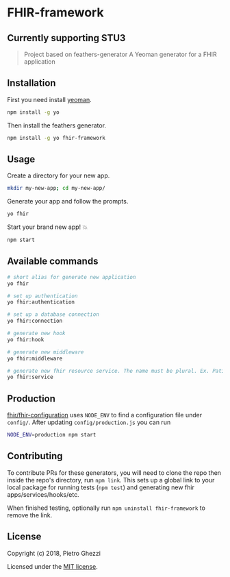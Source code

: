 # FHIR-framework

## Currently supporting STU3
> Project based on feathers-generator
> A Yeoman generator for a FHIR application

## Installation

First you need install [yeoman](http://yeoman.io/).

```bash
npm install -g yo
```

Then install the feathers generator.

```bash
npm install -g yo fhir-framework
```

## Usage

Create a directory for your new app.

```bash
mkdir my-new-app; cd my-new-app/
```

Generate your app and follow the prompts.

```bash
yo fhir
```

Start your brand new app! 💥

```bash
npm start
```

## Available commands

```bash
# short alias for generate new application
yo fhir

# set up authentication
yo fhir:authentication

# set up a database connection
yo fhir:connection

# generate new hook
yo fhir:hook

# generate new middleware
yo fhir:middleware

# generate new fhir resource service. The name must be plural. Ex. Patients, Observations, MedicationRequests
yo fhir:service
```

## Production
[fhir/fhir-configuration](https://github.com/feathersjs/feathers-configuration) uses `NODE_ENV` to find a configuration file under `config/`. After updating `config/production.js` you can run 

```bash
NODE_ENV=production npm start
```

## Contributing

To contribute PRs for these generators, you will need to clone the repo
then inside the repo's directory, run `npm link`. This sets up a global
link to your local package for running tests (`npm test`) and generating
new fhir apps/services/hooks/etc.

When finished testing, optionally run `npm uninstall fhir-framework` to remove
the link.

## License

Copyright (c) 2018, Pietro Ghezzi

Licensed under the [MIT license](LICENSE).

